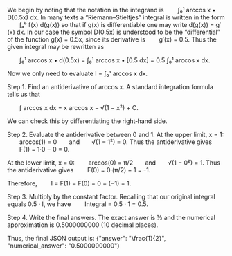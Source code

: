 We begin by noting that the notation in the integrand is
  ∫₀¹ arccos x • D(0.5x) dx.
In many texts a “Riemann–Stieltjes” integral is written in the form
  ∫ₐᵇ f(x) d(g(x))
so that if g(x) is differentiable one may write d(g(x)) = g′(x) dx. In our case the symbol D(0.5x) is understood to be the “differential” of the function g(x) = 0.5x, since its derivative is
  g′(x) = 0.5.
Thus the given integral may be rewritten as

  ∫₀¹ arccos x • d(0.5x) = ∫₀¹ arccos x • [0.5 dx] = 0.5 ∫₀¹ arccos x dx.

Now we only need to evaluate I = ∫₀¹ arccos x dx.

Step 1. Find an antiderivative of arccos x.
A standard integration formula tells us that

  ∫ arccos x dx = x arccos x − √(1 − x²) + C.

We can check this by differentiating the right‐hand side.

Step 2. Evaluate the antiderivative between 0 and 1.
At the upper limit, x = 1:
  arccos(1) = 0  and  √(1 − 1²) = 0.
Thus the antiderivative gives
  F(1) = 1·0 − 0 = 0.

At the lower limit, x = 0:
  arccos(0) = π/2  and  √(1 − 0²) = 1.
Thus the antiderivative gives
  F(0) = 0·(π/2) − 1 = -1.

Therefore,
  I = F(1) − F(0) = 0 − (−1) = 1.

Step 3. Multiply by the constant factor.
Recalling that our original integral equals 0.5 · I, we have
  Integral = 0.5 · 1 = 0.5.

Step 4. Write the final answers.
The exact answer is ½ and the numerical approximation is 0.5000000000 (10 decimal places).

Thus, the final JSON output is:
{"answer": "\\frac{1}{2}", "numerical_answer": "0.5000000000"}